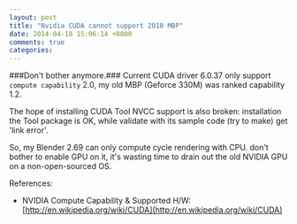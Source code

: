 ```yaml
---
layout: post
title: "Nvidia CUDA cannot support 2010 MBP"
date: 2014-04-18 15:06:14 +0800
comments: true
categories: 
---
```

###Don't bother anymore.###
Current CUDA driver 6.0.37 only support `compute capability` 2.0, my old MBP (Geforce 330M) was ranked capability 1.2.

The hope of installing CUDA Tool NVCC support is also broken: installation the Tool package is OK, while validate with its sample code (try to make) get 'link error'. 

So, my Blender 2.69 can only compute cycle rendering with CPU.
don't bother to enable GPU on it, it's wasting time to drain out the old NVIDIA GPU on a non-open-sourced OS. 

References: 

- NVIDIA Compute Capability & Supported H/W: [http://en.wikipedia.org/wiki/CUDA](http://en.wikipedia.org/wiki/CUDA)



#